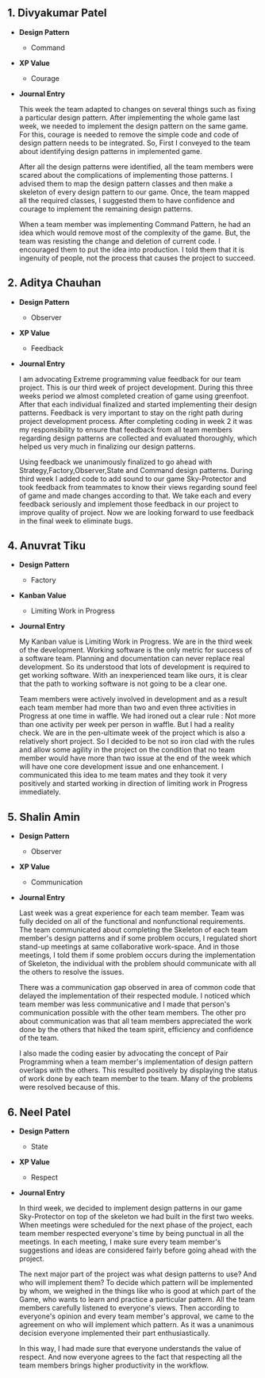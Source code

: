 ## 1. Divyakumar Patel

* **Design Pattern**

    * Command
    
* **XP Value**   
  
    * Courage   

* **Journal Entry**

   This week the team adapted to changes on several things such as fixing a particular design pattern. After implementing the whole game last week, we needed to implement the design pattern on the same game. For this, courage is needed to remove the simple code and code of design pattern needs to be integrated. So, First I conveyed to the team about identifying design patterns in implemented game.

   After all the design patterns were identified, all the team members were scared about the complications of implementing those patterns. I advised them to map the design pattern classes and then make a skeleton of every design pattern to our game. Once, the team mapped all the required classes, I suggested them to have confidence and courage to implement the remaining design patterns.

   When a team member was implementing Command Pattern, he had an idea which would remove most of the complexity of the game. But, the team was resisting the change and deletion of current code. I encouraged them to put the idea into production. I told them that it is ingenuity of people, not the process that causes the project to succeed.

## 2. Aditya Chauhan

* **Design Pattern**

    * Observer
    
* **XP Value**   
  
    * Feedback   

* **Journal Entry**

   I am advocating Extreme programming value feedback for our team project. This is our third week of project development. During this three weeks period we almost completed creation of game using greenfoot. After that each individual finalized and started implementing their design patterns. Feedback is very important to stay on the right path during project development process. After completing coding in week 2 it was my responsibility to ensure that feedback from all team members regarding design patterns are collected and evaluated thoroughly, which helped us very much in finalizing our design patterns.

   Using feedback we unanimously finalized to go ahead with Strategy,Factory,Observer,State and Command design patterns. During third week I added code to add sound to our game Sky-Protector and took feedback from teammates to know their views regarding sound feel of game and made changes according to that. We take each and every feedback seriously and implement those feedback in our project to improve quality of project. Now we are looking forward to use feedback in the final week to eliminate bugs.

## 4. Anuvrat Tiku

* **Design Pattern**

    * Factory
    
* **Kanban Value**   
  
    * Limiting Work in Progress 

* **Journal Entry**

   My Kanban value is Limiting Work in Progress. We are in the third week of the development. Working software is the only metric for success of a software team. Planning and documentation can never replace real development. So its understood that lots of development is required to get working software. With an inexperienced team like ours, it is clear that the path to working software is not going to be a clear one. 

   Team members were actively involved in development and as a result each team member had more than two and even three activities in Progress at one time in waffle. We had ironed out a clear rule : Not more than one activity per week per person in waffle. But I had a reality check. We are in the pen-ultimate week of the project which is also a relatively short project. So I decided to be not so iron clad with the rules and allow some agility in the project on the condition that no team member would have more than two issue at the end of the week which will have one core development issue and one enhancement. I communicated this idea to me team mates and they took it very positively and started working in direction of limiting work in Progress immediately. 

## 5. Shalin Amin

* **Design Pattern**

    * Observer
    
* **XP Value**   
  
    * Communication   

* **Journal Entry**

   Last week was a great experience for each team member. Team was fully decided on all of the functional and nonfunctional requirements. The team communicated about completing the Skeleton of each team member's design patterns and if some problem occurs, I regulated short stand-up meetings at same collaborative work-space. And in those meetings, I told them if some problem occurs during the implementation of Skeleton, the individual with the problem should communicate with all the others to resolve the issues.

   There was a communication gap observed in area of common code that delayed the implementation of their respected module. I noticed which team member was less communicative and I made that person's communication possible with the other team members. The other pro about communication was that all team members appreciated the work done by the others that hiked the team spirit, efficiency and confidence of the team.

   I also made the coding easier by advocating the concept of Pair Programming when a team member's implementation of design pattern overlaps with the others. This resulted positively by displaying the status of work done by each team member to the team. Many of the problems were resolved because of this.

## 6. Neel Patel

* **Design Pattern**

    * State
    
* **XP Value**   
  
    * Respect   

* **Journal Entry**

   In third week, we decided to implement design patterns in our game Sky-Protector on top of the skeleton we had built in the first two weeks. When meetings were scheduled for the next phase of the project, each team member respected everyone's time by being punctual in all the meetings. In each meeting, I make sure every team member's suggestions and ideas are considered fairly before going ahead with the project.

   The next major part of the project was what design patterns to use? And who will implement them? To decide which pattern will be implemented by whom, we weighed in the things like who is good at which part of the Game, who wants to learn and practice a particular pattern. All the team members carefully listened to everyone's views. Then according to everyone's opinion and every team member's approval, we came to the agreement on who will implement which pattern. As it was a unanimous decision everyone implemented their part enthusiastically.

   In this way, I had made sure that everyone understands the value of respect. And now everyone agrees to the fact that respecting all the team members brings higher productivity in the workflow.
